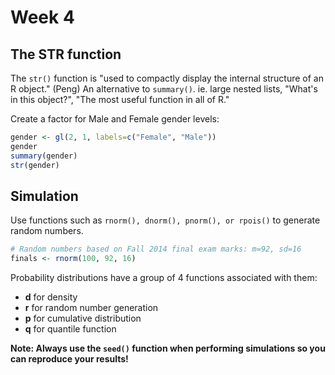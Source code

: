 # Week 4

## The STR function
The `str()` function is "used to compactly display the internal structure of an R object." (Peng) An alternative to `summary()`.
ie. large nested lists, "What's in this object?", "The most useful function in all of R."

Create a factor for Male and Female gender levels:
```R
gender <- gl(2, 1, labels=c("Female", "Male"))
gender
summary(gender)
str(gender)
```

## Simulation
Use functions such as `rnorm(), dnorm(), pnorm(), or rpois()` to generate random numbers.
```R
# Random numbers based on Fall 2014 final exam marks: m=92, sd=16
finals <- rnorm(100, 92, 16)
```

Probability distributions have a group of 4 functions associated with them:
- __d__ for density
- __r__ for random number generation
- __p__ for cumulative distribution
- __q__ for quantile function

__Note: Always use the `seed()` function when performing simulations so you can reproduce your results!__



